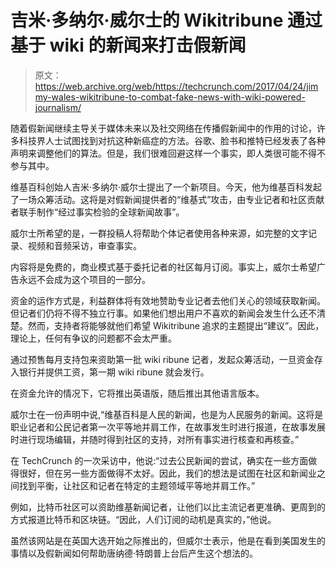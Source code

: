 # 吉米·多纳尔·威尔士的 Wikitribune 通过基于 wiki 的新闻来打击假新闻 

> 原文：<https://web.archive.org/web/https://techcrunch.com/2017/04/24/jimmy-wales-wikitribune-to-combat-fake-news-with-wiki-powered-journalism/>

随着假新闻继续主导关于媒体未来以及社交网络在传播假新闻中的作用的讨论，许多科技界人士试图找到对抗这种新癌症的方法。谷歌、脸书和推特已经发表了各种声明来调整他们的算法。但是，我们很难回避这样一个事实，即人类很可能不得不参与其中。

维基百科创始人吉米·多纳尔·威尔士提出了一个新项目。今天，他为维基百科发起了一场众筹活动。这将是对假新闻提供者的“维基式”攻击，由专业记者和社区贡献者联手制作“经过事实检验的全球新闻故事”。

威尔士所希望的是，一群投稿人将帮助个体记者使用各种来源，如完整的文字记录、视频和音频采访，审查事实。

内容将是免费的，商业模式基于委托记者的社区每月订阅。事实上，威尔士希望广告永远不会成为这个项目的一部分。

资金的运作方式是，利益群体将有效地赞助专业记者去他们关心的领域获取新闻。但记者们仍将不得不独立行事。如果他们想出用户不喜欢的新闻会发生什么还不清楚。然而，支持者将能够就他们希望 Wikitribune 追求的主题提出“建议”。因此，理论上，任何有争议的问题都不会太严重。

通过预售每月支持包来资助第一批 wiki ribune 记者，发起众筹活动，一旦资金存入银行并提供工资，第一期 wiki ribune 就会发行。

在资金允许的情况下，它将推出英语版，随后推出其他语言版本。

威尔士在一份声明中说,“维基百科是人民的新闻，也是为人民服务的新闻。这将是职业记者和公民记者第一次平等地并肩工作，在故事发生时进行报道，在故事发展时进行现场编辑，并随时得到社区的支持，对所有事实进行核查和再核查。”

在 TechCrunch 的一次采访中，他说:“过去公民新闻的尝试，确实在一些方面做得很好，但在另一些方面做得不太好。因此，我们的想法是试图在社区和新闻业之间找到平衡，让社区和记者在特定的主题领域平等地并肩工作。”

例如，比特币社区可以资助维基新闻记者，让他们以比主流记者更准确、更周到的方式报道比特币和区块链。“因此，人们订阅的动机是真实的，”他说。

虽然该网站是在英国大选开始之际推出的，但威尔士表示，他是在看到美国发生的事情以及假新闻如何帮助唐纳德·特朗普上台后产生这个想法的。